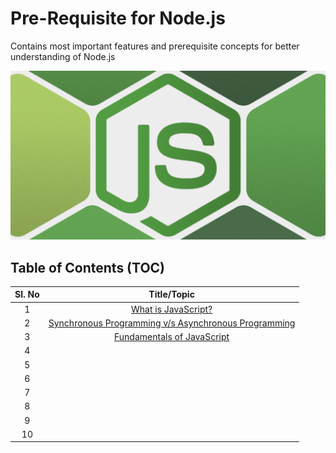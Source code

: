 # Pre-Requisite for Node.js

Contains most important features and prerequisite concepts for better understanding of Node.js

![GettingStartedWithNode](assets/nodejs.png)


## Table of Contents (TOC)

| Sl. No  | Title/Topic  |
|:-:|:-:|
| 1  | [What is JavaScript?](module-1/README.md)  |
| 2  | [Synchronous Programming v/s Asynchronous Programming](module-2/README.md)  |
| 3  | [Fundamentals of JavaScript](module-3/README.md)  |
| 4  | []()  |
| 5  | []()  |
| 6  | []()  |
| 7  | []()  |
| 8  | []()  |
| 9  | []()  |
| 10  | []()  |